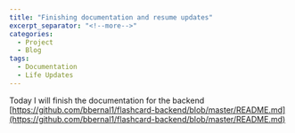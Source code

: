 ```yaml
---
title: "Finishing documentation and resume updates"
excerpt_separator: "<!--more-->"
categories:
  - Project
  - Blog
tags:
  - Documentation
  - Life Updates
---
```

Today I will finish the documentation for the backend [https://github.com/bbernal1/flashcard-backend/blob/master/README.md](https://github.com/bbernal1/flashcard-backend/blob/master/README.md)
